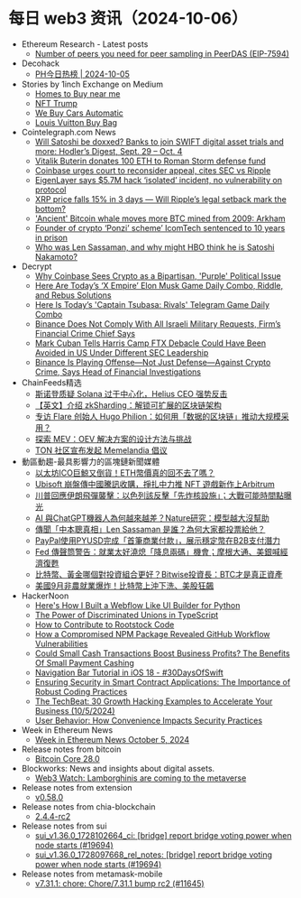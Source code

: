 # 每日 web3 资讯（2024-10-06）

- Ethereum Research - Latest posts
  - [Number of peers you need for peer sampling in PeerDAS (EIP-7594)](https://ethresear.ch/t/number-of-peers-you-need-for-peer-sampling-in-peerdas-eip-7594/20562#post_2)
- Decohack
  - [PH今日热榜 | 2024-10-05](https://decohack.com/producthunt-daily-2024-10-05/)
- Stories by 1inch Exchange on Medium
  - [Homes to Buy near me](https://medium.com/buy-a/homes-to-buy-near-me-c7836b4bc701?source=rss-c4f4cadf8a31------2)
  - [NFT Trump](https://medium.com/nft-marketplace/nft-trump-47faf1b0db20?source=rss-c4f4cadf8a31------2)
  - [We Buy Cars Automatic](https://medium.com/buy-a/we-buy-cars-automatic-79fab2eb4ef5?source=rss-c4f4cadf8a31------2)
  - [Louis Vuitton Buy Bag](https://medium.com/buy-a/louis-vuitton-buy-bag-f5e7a1034333?source=rss-c4f4cadf8a31------2)
- Cointelegraph.com News
  - [Will Satoshi be doxxed? Banks to join SWIFT digital asset trials and more: Hodler’s Digest, Sept. 29 – Oct. 4](https://cointelegraph.com/magazine/satoshi-nakamoto-bitcoin-creator-xrp-ripple-ftx-crypto-exchange-hodlers-digest/?utm_source=rss_feed&utm_medium=rss&utm_campaign=rss_partner_inbound)
  - [Vitalik Buterin donates 100 ETH to Roman Storm defense fund](https://cointelegraph.com/news/vitalik-buterin-donates-100-eth-roman-storm-defense-fund?utm_source=rss_feed&utm_medium=rss&utm_campaign=rss_partner_inbound)
  - [Coinbase urges court to reconsider appeal, cites SEC vs Ripple](https://cointelegraph.com/news/coinbase-urges-court-consider-interlocutory-appeal-cites-appeal-ripple-case?utm_source=rss_feed&utm_medium=rss&utm_campaign=rss_partner_inbound)
  - [EigenLayer says $5.7M hack ‘isolated’ incident, no vulnerability on protocol](https://cointelegraph.com/news/eigenlayer-5-7m-hack-isolated-incident-no-protocol-vulnerability?utm_source=rss_feed&utm_medium=rss&utm_campaign=rss_partner_inbound)
  - [XRP price falls 15% in 3 days — Will Ripple’s legal setback mark the bottom?](https://cointelegraph.com/news/xrp-price-falls-15-3-days-ripple-legal-setback-the-bottom?utm_source=rss_feed&utm_medium=rss&utm_campaign=rss_partner_inbound)
  - [&#039;Ancient&#039; Bitcoin whale moves more BTC mined from 2009: Arkham](https://cointelegraph.com/news/ancient-bitcoin-whale-moves-more-btc-to-kraken?utm_source=rss_feed&utm_medium=rss&utm_campaign=rss_partner_inbound)
  - [Founder of crypto ‘Ponzi’ scheme’ IcomTech sentenced to 10 years in prison](https://cointelegraph.com/news/founder-of-crypto-ponzi-icomtech-receives-10-year-prison-sentence?utm_source=rss_feed&utm_medium=rss&utm_campaign=rss_partner_inbound)
  - [Who was Len Sassaman, and why might HBO think he is Satoshi Nakamoto?](https://cointelegraph.com/news/len-sassaman-satoshi-nakamoto-bitcoin?utm_source=rss_feed&utm_medium=rss&utm_campaign=rss_partner_inbound)
- Decrypt
  - [Why Coinbase Sees Crypto as a Bipartisan, 'Purple' Political Issue](https://decrypt.co/videos/interviews/YR2YmmwR/why-coinbase-sees-crypto-as-a-bipartisan-purple-political-issue)
  - [Here Are Today’s ‘X Empire’ Elon Musk Game Daily Combo, Riddle, and Rebus Solutions](https://decrypt.co/resources/todays-musk-empire-stock-exchange-daily-combo)
  - [Here Is Today’s 'Captain Tsubasa: Rivals' Telegram Game Daily Combo](https://decrypt.co/resources/captain-tsubasa-rivals-telegram-game-daily-combo)
  - [Binance Does Not Comply With All Israeli Military Requests, Firm’s Financial Crime Chief Says](https://decrypt.co/284730/binance-israeli-military-financial-crime-chief)
  - [Mark Cuban Tells Harris Camp FTX Debacle Could Have Been Avoided in US Under Different SEC Leadership](https://decrypt.co/284737/mark-cuban-harris-ftx-sec-gary-gensler)
  - [Binance Is Playing Offense—Not Just Defense—Against Crypto Crime, Says Head of Financial Investigations](https://decrypt.co/videos/interviews/DiJ8D2Qc/binance-is-playing-offensenot-just-defenseagainst-crypto-crime-says-head-of-financial-investigations)
- ChainFeeds精选
  - [斯诺登质疑 Solana 过于中心化，Helius CEO 强势反击](https://www.chainfeeds.xyz/feed/detail/70254690-70ad-4523-8d9a-df31a3a6cb9c)
  - [【英文】介绍 zkSharding：解锁可扩展的区块链架构](https://www.chainfeeds.xyz/feed/detail/31dc8e2c-20a2-4bf7-8b59-a8cc6de1e9b0)
  - [专访 Flare 创始人 Hugo Philion：如何用「数据的区块链」推动大规模采用？](https://www.chainfeeds.xyz/feed/detail/4bfd93d5-3cb8-485e-a45f-c36d8cbd5486)
  - [探索 MEV：OEV 解决方案的设计方法与挑战](https://www.chainfeeds.xyz/feed/detail/fcaba45f-1ef5-4132-a79d-841d64df1f78)
  - [TON 社区宣布发起 Memelandia 倡议](https://www.chainfeeds.xyz/feed/flash/detail/9fa6f126-13dc-4df6-8454-0a3c027ec174)
- 動區動趨-最具影響力的區塊鏈新聞媒體
  - [以太坊ICO巨鯨又倒貨！ETH幣價真的回不去了嗎？](https://www.blocktempo.com/cosmos-developer-interchain-foundation-sells-4000-eth-raised-in-2014-ico/)
  - [Ubisoft 崩盤傳中國騰訊收購，掙扎中力推 NFT 遊戲新作上Arbitrum](https://www.blocktempo.com/ubisoft-is-rumored-to-be-acquired-by-tencent-but-it-still-wont-give-up-on-launching-new-nft-games/)
  - [川普回應伊朗飛彈襲擊：以色列該反擊「先炸核設施」；大戰可能時間點曝光](https://www.blocktempo.com/donald-trumps-advise-israel-hit-irans-nuclear-sites-first/)
  - [AI 與ChatGPT機器人為何越來越差？Nature研究：模型越大沒幫助](https://www.blocktempo.com/why-are-ai-and-chatgpt-ai-chatbots-getting-worse-study-bigger-models-dont-help/)
  - [傳聞「中本聰真相」Len Sassaman 是誰？為何大家都投票給他？](https://www.blocktempo.com/who-is-len-sassaman-why-do-most-people-at-polymarket-think-he-is-satoshi-nakamoto/)
  - [PayPal使用PYUSD完成「首筆商業付款」，展示穩定幣在B2B支付潛力](https://www.blocktempo.com/paypal-completes-first-commercial-payment-using-pyusd/)
  - [Fed 傳聲筒警告：就業太好澆熄「降息兩碼」機會；摩根大通、美銀喊經濟復甦](https://www.blocktempo.com/fed-mouthpiece-says-jobs-report-likely-closes-door-on-november-0-5-percent-rate-cut/)
  - [比特幣、黃金哪個對投資組合更好？Bitwise投資長：BTC才是真正資產](https://www.blocktempo.com/which-is-better-bitcoin-or-gold/)
  - [美國9月非農就業爆炸！比特幣上沖下洗、美股狂飆](https://www.blocktempo.com/u-s-nonfarm-payrolls-data-for-september-show-strong-job-market/)
- HackerNoon
  - [Here's How I Built a Webflow Like UI Builder for Python](https://hackernoon.com/heres-how-i-built-a-webflow-like-ui-builder-for-python?source=rss)
  - [The Power of Discriminated Unions in TypeScript](https://hackernoon.com/the-power-of-discriminated-unions-in-typescript?source=rss)
  - [How to Contribute to Rootstock Code](https://hackernoon.com/how-to-contribute-to-rootstock-code?source=rss)
  - [How a Compromised NPM Package Revealed GitHub Workflow Vulnerabilities](https://hackernoon.com/how-a-compromised-npm-package-revealed-github-workflow-vulnerabilities?source=rss)
  - [Could Small Cash Transactions Boost Business Profits? The Benefits Of Small Payment Cashing](https://hackernoon.com/could-small-cash-transactions-boost-business-profits-the-benefits-of-small-payment-cashing?source=rss)
  - [Navigation Bar Tutorial in iOS 18 - #30DaysOfSwift](https://hackernoon.com/navigation-bar-tutorial-in-ios-18-30daysofswift?source=rss)
  - [Ensuring Security in Smart Contract Applications: The Importance of Robust Coding Practices](https://hackernoon.com/ensuring-security-in-smart-contract-applications-the-importance-of-robust-coding-practices?source=rss)
  - [The TechBeat: 30 Growth Hacking Examples to Accelerate Your Business (10/5/2024)](https://hackernoon.com/10-5-2024-techbeat?source=rss)
  - [User Behavior: How Convenience Impacts Security Practices](https://hackernoon.com/user-behavior-how-convenience-impacts-security-practices?source=rss)
- Week in Ethereum News
  - [Week in Ethereum News  October 5, 2024](https://weekinethereumnews.com/week-in-ethereum-news-october-5-2024/)
- Release notes from bitcoin
  - [Bitcoin Core 28.0](https://github.com/bitcoin/bitcoin/releases/tag/v28.0)
- Blockworks: News and insights about digital assets.
  - [Web3 Watch: Lamborghinis are coming to the metaverse](https://blockworks.co/news/lamborghinis-are-coming-to-the-metaverse)
- Release notes from extension
  - [v0.58.0](https://github.com/tahowallet/extension/releases/tag/v0.58.0)
- Release notes from chia-blockchain
  - [2.4.4-rc2](https://github.com/Chia-Network/chia-blockchain/releases/tag/2.4.4-rc2)
- Release notes from sui
  - [sui_v1.36.0_1728102664_ci: [bridge] report bridge voting power when node starts (#19694)](https://github.com/MystenLabs/sui/releases/tag/sui_v1.36.0_1728102664_ci)
  - [sui_v1.36.0_1728097668_rel_notes: [bridge] report bridge voting power when node starts (#19694)](https://github.com/MystenLabs/sui/releases/tag/sui_v1.36.0_1728097668_rel_notes)
- Release notes from metamask-mobile
  - [v7.31.1: chore: Chore/7.31.1 bump rc2 (#11645)](https://github.com/MetaMask/metamask-mobile/releases/tag/v7.31.1)
